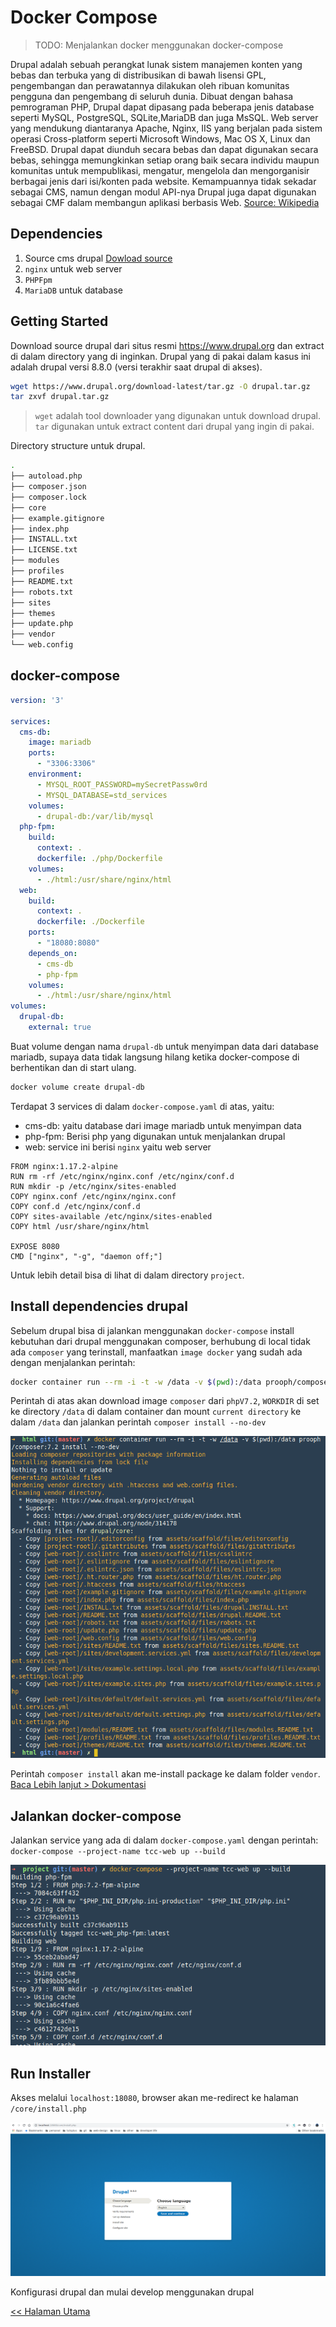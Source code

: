 # Docker Compose

> TODO: Menjalankan docker menggunakan docker-compose

Drupal adalah sebuah perangkat lunak sistem manajemen konten yang bebas dan terbuka yang di distribusikan di bawah lisensi GPL, pengembangan dan perawatannya dilakukan oleh ribuan komunitas pengguna dan pengembang di seluruh dunia. Dibuat dengan bahasa pemrograman PHP, Drupal dapat dipasang pada beberapa jenis database seperti MySQL, PostgreSQL, SQLite,MariaDB dan juga MsSQL. Web server yang mendukung diantaranya Apache, Nginx, IIS yang berjalan pada sistem operasi Cross-platform seperti Microsoft Windows, Mac OS X, Linux dan FreeBSD. Drupal dapat diunduh secara bebas dan dapat digunakan secara bebas, sehingga memungkinkan setiap orang baik secara individu maupun komunitas untuk mempublikasi, mengatur, mengelola dan mengorganisir berbagai jenis dari isi/konten pada website. Kemampuannya tidak sekadar sebagai CMS, namun dengan modul API-nya Drupal juga dapat digunakan sebagai CMF dalam membangun aplikasi berbasis Web. [Source: Wikipedia](https://id.wikipedia.org/wiki/Drupal)

## Dependencies

1. Source cms drupal [Dowload source](https://www.drupal.org/download-latest/tar.gz)
2. `nginx` untuk web server
3. `PHPFpm`
4. `MariaDB` untuk database

## Getting Started

Download source drupal dari situs resmi https://www.drupal.org dan extract di dalam directory yang di inginkan. Drupal yang di pakai dalam kasus ini adalah drupal versi 8.8.0 (versi terakhir saat drupal di akses).

```bash
wget https://www.drupal.org/download-latest/tar.gz -O drupal.tar.gz
tar zxvf drupal.tar.gz
```

> `wget` adalah tool downloader yang digunakan untuk download drupal.\
`tar` digunakan untuk extract content dari drupal yang ingin di pakai.

Directory structure untuk drupal.

```bash
.
├── autoload.php
├── composer.json
├── composer.lock
├── core
├── example.gitignore
├── index.php
├── INSTALL.txt
├── LICENSE.txt
├── modules
├── profiles
├── README.txt
├── robots.txt
├── sites
├── themes
├── update.php
├── vendor
└── web.config
```

## docker-compose

```yaml
version: '3'

services:
  cms-db:
    image: mariadb
    ports:
      - "3306:3306"
    environment:
      - MYSQL_ROOT_PASSWORD=mySecretPassw0rd
      - MYSQL_DATABASE=std_services
    volumes:
      - drupal-db:/var/lib/mysql
  php-fpm:
    build:
      context: .
      dockerfile: ./php/Dockerfile
    volumes:
      - ./html:/usr/share/nginx/html
  web:
    build:
      context: .
      dockerfile: ./Dockerfile
    ports:
      - "18080:8080"
    depends_on:
      - cms-db
      - php-fpm
    volumes:
      - ./html:/usr/share/nginx/html
volumes:
  drupal-db:
    external: true
```

Buat volume dengan nama `drupal-db` untuk menyimpan data dari database mariadb, supaya data tidak langsung hilang ketika docker-compose di berhentikan dan di start ulang.

```bash
docker volume create drupal-db
```

Terdapat 3 services di dalam `docker-compose.yaml` di atas, yaitu:

+ cms-db: yaitu database dari image mariadb untuk menyimpan data
+ php-fpm: Berisi php yang digunakan untuk menjalankan drupal
+ web: service ini berisi `nginx` yaitu web server

```
FROM nginx:1.17.2-alpine
RUN rm -rf /etc/nginx/nginx.conf /etc/nginx/conf.d
RUN mkdir -p /etc/nginx/sites-enabled
COPY nginx.conf /etc/nginx/nginx.conf
COPY conf.d /etc/nginx/conf.d
COPY sites-available /etc/nginx/sites-enabled
COPY html /usr/share/nginx/html

EXPOSE 8080
CMD ["nginx", "-g", "daemon off;"]
```

Untuk lebih detail bisa di lihat di dalam directory `project`.

## Install dependencies drupal

Sebelum drupal bisa di jalankan menggunakan `docker-compose` install kebutuhan dari drupal menggunakan composer, berhubung di local tidak ada `composer` yang terinstall, manfaatkan `image docker` yang sudah ada dengan menjalankan perintah:

```bash
docker container run --rm -i -t -w /data -v $(pwd):/data prooph/composer:7.2 composer install --no-dev
```

Perintah di atas akan download image `composer` dari `phpV7.2`, `WORKDIR` di set ke directory `/data` di dalam container dan mount `current directory` ke dalam `/data` dan jalankan perintah `composer install --no-dev`

![composer install](imgs/01.composer_install.png)

Perintah `composer install` akan me-install package ke dalam folder `vendor`. [Baca Lebih lanjut > Dokumentasi](https://www.drupal.org/docs/8/install/step-2-install-dependencies-with-composer)

## Jalankan docker-compose

Jalankan service yang ada di dalam `docker-compose.yaml` dengan perintah: `docker-compose --project-name tcc-web up --build`

![docker-compose-up](imgs/02.docker-compose-up.png)

## Run Installer

Akses melalui `localhost:18080`, browser akan me-redirect ke halaman `/core/install.php`

![localhost](imgs/03.access_drupal.png)

Konfigurasi drupal dan mulai develop menggunakan drupal

[<< Halaman Utama](../README.md)
